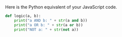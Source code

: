Here is the Python equivalent of your JavaScript code.

```python
def logic(a, b):
    print("a AND b: " + str(a and b))
    print("a OR b: " + str(a or b))
    print("NOT a: " + str(not a))
```
